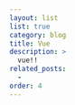 ```yaml
---
layout: list
list: true
category: blog
title: Vue
description: >
  vue!!
related_posts:
  -
order: 4
---
```

